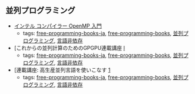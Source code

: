 並列プログラミング 
---
* [インテル コンパイラー OpenMP 入門](http://jp.xlsoft.com/documents/intel/compiler/525J-001.pdf)
    * tags: [free-programming-books-ja](../tags/free-programming-books-ja.md), [free-programming-books](../tags/free-programming-books.md), [並列プログラミング](../tags/並列プログラミング.md), [言語非依存](../tags/言語非依存.md)
* [これからの並列計算のためのGPGPU連載講座 [I](http://www.cc.u-tokyo.ac.jp/support/press/news/VOL12/No1/201001gpgpu.pdf)
    * tags: [free-programming-books-ja](../tags/free-programming-books-ja.md), [free-programming-books](../tags/free-programming-books.md), [並列プログラミング](../tags/並列プログラミング.md), [言語非依存](../tags/言語非依存.md)
* [連載講座: 高生産並列言語を使いこなす [1](http://www.cc.u-tokyo.ac.jp/support/press/news/VOL13/No1/Rensai201101.pdf)
    * tags: [free-programming-books-ja](../tags/free-programming-books-ja.md), [free-programming-books](../tags/free-programming-books.md), [並列プログラミング](../tags/並列プログラミング.md), [言語非依存](../tags/言語非依存.md)

